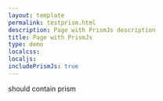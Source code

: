 ```yaml
---
layout: template
permalink: testprism.html
description: Page with PrismJs description
title: Page with PrismJs
type: demo
localcss: 
localjs:
includePrismJs: true
---
```


should contain prism